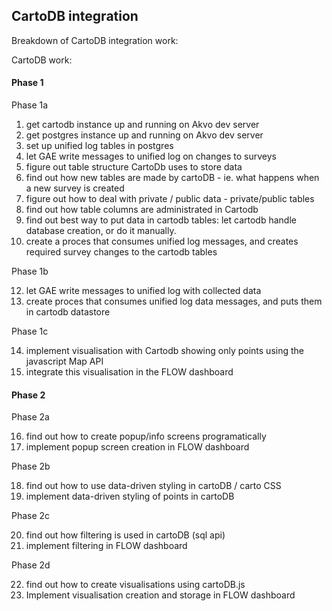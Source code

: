 CartoDB integration
-------------------

Breakdown of CartoDB integration work:

CartoDB work:

#### Phase 1
Phase 1a

1. get cartodb instance up and running on Akvo dev server
2. get postgres instance up and running on Akvo dev server
3. set up unified log tables in postgres
4. let GAE write messages to unified log on changes to surveys
5. figure out table structure CartoDb uses to store data
6. find out how new tables are made by cartoDB  - ie. what happens when a new survey is created
7. figure out how to deal with private / public data - private/public tables
8. find out how table columns are administrated in Cartodb
9. find out best way to put data in cartodb tables: let cartodb handle database creation, or do it manually.
10. create a proces that consumes unified log messages, and creates required survey changes to the cartodb tables

Phase 1b

12. let GAE write messages to unified log with collected data
13. create proces that consumes unified log data messages, and puts them in cartodb datastore

Phase 1c

14. implement visualisation with Cartodb showing only points using the javascript Map API
15. integrate this visualisation in the FLOW dashboard

#### Phase 2

Phase 2a

16. find out how to create popup/info screens programatically
17. implement popup screen creation in FLOW dashboard

Phase 2b

18. find out how to use data-driven styling in cartoDB / carto CSS
19. implement data-driven styling of points in cartoDB

Phase 2c

20. find out how filtering is used in cartoDB (sql api)
21. implement filtering in FLOW dashboard

Phase 2d

22. find out how to create visualisations using cartoDB.js
23. Implement visualisation creation and storage in FLOW dashboard
